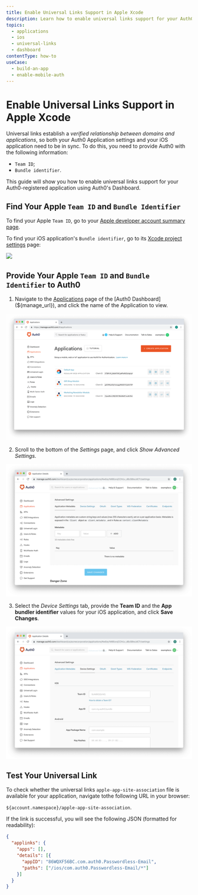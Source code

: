 ```yaml
---
title: Enable Universal Links Support in Apple Xcode
description: Learn how to enable universal links support for your Auth0 app in Apple Xcode using the Auth0 Dashboard.
topics:
  - applications
  - ios
  - universal-links
  - dashboard
contentType: how-to
useCase:
  - build-an-app
  - enable-mobile-auth
---
```

# Enable Universal Links Support in Apple Xcode

Universal links establish a *verified relationship between domains and applications*, so both your Auth0 Application settings and your iOS application need to be in sync. To do this, you need to provide Auth0 with the following information:

* `Team ID`;
* `Bundle identifier`.

This guide will show you how to enable universal links support for your Auth0-registered application using Auth0's Dashboard.

## Find Your Apple `Team ID` and `Bundle Identifier`

To find your Apple `Team ID`, go to your [Apple developer account summary page](https://developer.apple.com/membercenter/index.action#accountSummary).

To find your iOS application's `Bundle identifier`, go to its [Xcode project settings](https://developer.apple.com/library/content/documentation/IDEs/Conceptual/AppDistributionGuide/ConfiguringYourApp/ConfiguringYourApp.html) page:

![](/media/articles/applications/bundle-id.png)

## Provide Your Apple `Team ID` and `Bundle Identifier` to Auth0

1. Navigate to the [Applications](${manage_url}/#/clients) page of the [Auth0 Dashboard](${manage_url}), and click the name of the Application to view.

![View Applications](/media/articles/dashboard/guides/app-list.png)

2. Scroll to the bottom of the *Settings* page, and click *Show Advanced Settings.*

![Show Advanced Settings](/media/articles/applications/advanced-settings.png)

3. Select the *Device Settings* tab, provide the **Team ID** and the **App bundler identifier** values for your iOS application, and click **Save Changes**.

![](/media/articles/applications/mobile-settings.png)

## Test Your Universal Link

To check whether the universal links `apple-app-site-association` file is available for your application, navigate tothe following URL in your browser:

`${account.namespace}/apple-app-site-association`.

If the link is successful, you will see the following JSON (formatted for readability):

```json
{
  "applinks": {
    "apps": [],
    "details": [{
      "appID": "86WQXF56BC.com.auth0.Passwordless-Email",
      "paths": ["/ios/com.auth0.Passwordless-Email/*"]
    }]
  }
}
```
